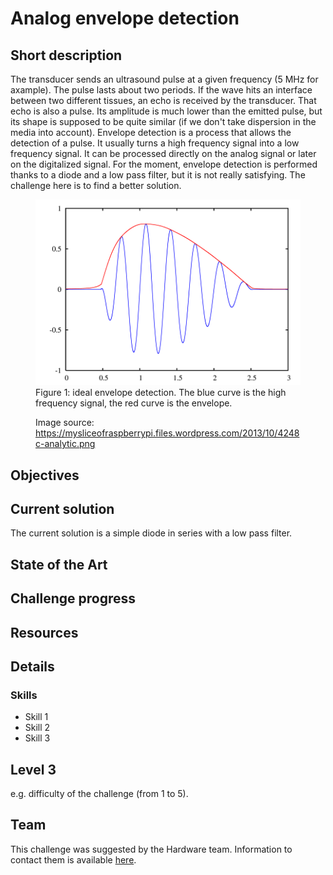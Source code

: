 # Analog envelope detection

## Short description
The transducer sends an ultrasound pulse at a given frequency (5 MHz for axample). The pulse lasts about two periods. If the wave hits an interface between two different tissues, an echo is received by the transducer. That echo is also a pulse. Its amplitude is much lower than the emitted pulse, but its shape is supposed to be quite similar (if we don't take dispersion in the media into account). Envelope detection is a process that allows the detection of a pulse. It usually turns a high frequency signal into a low frequency signal. It can be processed directly on the analog signal or later on the digitalized signal. For the moment, envelope detection is performed thanks to a diode and a low pass filter, but it is not really satisfying. The challenge here is to find a better solution.

<figure>
  <img src="/challenges/envelope_detection/envelope_detection_principle.png" alt="" />
  <figcaption> Figure 1: ideal envelope detection. The blue curve is the high frequency signal, the red curve is the envelope.
  
  Image source: https://mysliceofraspberrypi.files.wordpress.com/2013/10/4248c-analytic.png</figcaption>
</figure>

## Objectives


## Current solution
The current solution is a simple diode in series with a low pass filter.


## State of the Art

## Challenge progress

## Resources

## Details

### Skills 
* Skill 1
* Skill 2
* Skill 3

## Level 3
e.g. difficulty of the challenge (from 1 to 5).

## Team
This challenge was suggested by the Hardware team. Information to contact them is available [here](./howto/teams.md).
